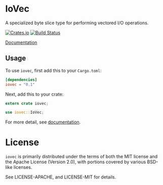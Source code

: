 # IoVec

A specialized byte slice type for performing vectored I/O operations.

[![Crates.io](https://img.shields.io/crates/v/iovec.svg?maxAge=2592000)](https://crates.io/crates/iovec)
[![Build Status](https://travis-ci.org/carllerche/iovec.svg?branch=master)](https://travis-ci.org/carllerche/iovec)

[Documentation](https://docs.rs/iovec)

## Usage

To use `iovec`, first add this to your `Cargo.toml`:

```toml
[dependencies]
iovec = "0.1"
```

Next, add this to your crate:

```rust
extern crate iovec;

use iovec::IoVec;
```

For more detail, see [documentation](https://docs.rs/iovec).

# License

`iovec` is primarily distributed under the terms of both the MIT license and the
Apache License (Version 2.0), with portions covered by various BSD-like
licenses.

See LICENSE-APACHE, and LICENSE-MIT for details.
